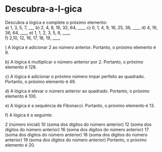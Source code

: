 # Descubra-a-l-gica
Descubra a lógica e complete o próximo elemento:    
a) 1, 3, 5, 7, ___ 
 b) 2, 4, 8, 16, 32, 64, ____ 
 c) 0, 1, 4, 9, 16, 25, 36, ____ 
 d) 4, 16, 36, 64, ____ 
e) 1, 1, 2, 3, 5, 8, ____  
f) 2,10, 12, 16, 17, 18, 19, ____

) A lógica é adicionar 2 ao número anterior. Portanto, o próximo elemento é 9.

b) A lógica é multiplicar o número anterior por 2. Portanto, o próximo elemento é 128.

c) A lógica é adicionar o próximo número ímpar perfeito ao quadrado. Portanto, o próximo elemento é 49.

d) A lógica é elevar o número anterior ao quadrado. Portanto, o próximo elemento é 100.

e) A lógica é a sequência de Fibonacci. Portanto, o próximo elemento é 13.

f) A lógica é a seguinte:

2 (número inicial)
10 (soma dos dígitos do número anterior)
12 (soma dos dígitos do número anterior)
16 (soma dos dígitos do número anterior)
17 (soma dos dígitos do número anterior)
18 (soma dos dígitos do número anterior)
19 (soma dos dígitos do número anterior)
Portanto, o próximo elemento é 20.




